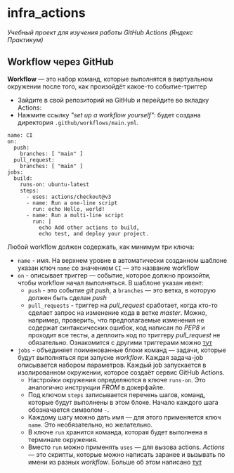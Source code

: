 # infra_actions
*Учебный проект для изучения работы GitHub Actions (Яндекс Практикум)*

## Workflow через GitHub

**Workflow** — это набор команд, которые выполнятся в виртуальном окружении после того, как произойдёт какое-то событие-триггер

* Зайдите в свой репозиторий на GitHub и перейдите во вкладку Actions:
* Нажмите ссылку *"set up a workflow yourself"*: будет создана директория `.github/workflows/main.yml`.

```
name: CI
on:
  push:
    branches: [ "main" ]
  pull_request:
    branches: [ "main" ]
jobs:
  build:
    runs-on: ubuntu-latest
    steps:
      - uses: actions/checkout@v3
      - name: Run a one-line script
        run: echo Hello, world!
      - name: Run a multi-line script
        run: |
          echo Add other actions to build,
          echo test, and deploy your project.
```


Любой workflow должен содержать, как минимум три ключа:
* `name` - имя. На верхнем уровне в автоматически созданном шаблоне указан ключ `name` со значением `CI` — это название workflow
* `on` - описывает триггер — событие, которое должно произойти, чтобы workflow начал выполняться. В шаблоне указан ивент:
    * `push` - это событие *git push*, а `branches` — это ветка, в которую должен быть сделан *push*
    * `pull_requests` - триггер на *pull_request* сработает, когда кто-то сделает запрос на изменение кода в ветке *master*. 
  Можно, например, проверить, что предполагаемые изменения не содержат синтаксических ошибок, код написан по *PEP8* и проходит все тесты, а деплоить код по триггеру *pull_request* не обязательно. 
  Ознакомится с другими триггерами можно [тут](https://docs.github.com/en/actions/using-workflows/events-that-trigger-workflows)
* `jobs` - объединяет поименованные блоки команд — задачи, которые будут выполняться при запуске *workflow*. 
Каждая задача-job описывается набором параметров. 
Каждый job запускается в изолированном окружении, которое создаёт сервис GitHub Actions. 
    * Настройки окружения определяются в ключе `runs-on`. 
  Это аналогично инструкции *FROM* в докерфайле.
    * Под ключом `steps` записывается перечень шагов, команд, которые будут выполнены в этом блоке. 
  Начало каждого шага обозначается символом `-`.
    * Каждому шагу можно дать имя — для этого применяется ключ `name`. Это необязательно, но желательно. 
    * В ключе `run` хранится команда, которая будет выполнена в терминале окружения.
    * Вместо `run` можно применять `uses` — для вызова actions. 
  *Actions* — это скрипты, которые можно написать заранее и вызывать по имени из разных *workflow*.
  Больше об этом написано [тут](https://docs.github.com/en/actions/creating-actions/about-custom-actions#types-of-actions)
